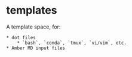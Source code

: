 # templates 

A template space, for:

    * dot files
        * `bash`, `conda`, `tmux`, `vi/vim`, etc.
    * Amber MD input files
